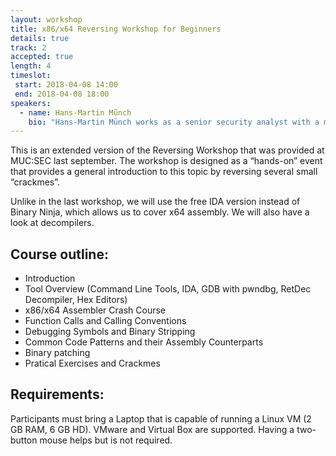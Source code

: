 ```yaml
---
layout: workshop
title: x86/x64 Reversing Workshop for Beginners
details: true
track: 2
accepted: true
length: 4
timeslot:
 start: 2018-04-08 14:00
 end: 2018-04-08 18:00
speakers:
  - name: Hans-Martin Münch
    bio: "Hans-Martin Münch works as a senior security analyst with a main focus on penetration testing and offensive security. He also teaches the elective course “Penetration testing” at the University of Applied Sciences Ulm."
---
```


This is an extended version of the Reversing Workshop that was provided at MUC:SEC last september. The workshop is designed as a “hands-on” event that provides a general introduction to this topic by reversing several small “crackmes”. 

Unlike in the last workshop, we will use the free IDA version instead of Binary Ninja, which allows us to cover x64 assembly. We will also have a look at decompilers.

## Course outline:
- Introduction 
- Tool Overview (Command Line Tools, IDA, GDB with pwndbg, RetDec Decompiler, Hex Editors)
- x86/x64 Assembler Crash Course
- Function Calls and Calling Conventions 
- Debugging Symbols and Binary Stripping 
- Common Code Patterns and their Assembly Counterparts
- Binary patching
- Pratical Exercises and Crackmes


## Requirements:
Participants must bring a Laptop that is capable of running a Linux VM (2 GB RAM, 6 GB HD). VMware and Virtual Box are supported. Having a two-button mouse helps but is not required.

